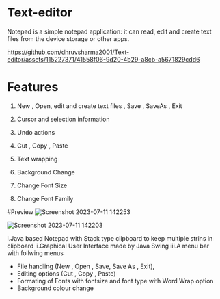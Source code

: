 # Text-editor
Notepad is a simple notepad application: it can read, edit and create text files from the device storage or other apps.


https://github.com/dhruvsharma2001/Text-editor/assets/115227371/41558f06-9d20-4b29-a8cb-a5671829cdd6

# Features
1. New , Open, edit and create text files , Save , SaveAs , Exit
2. Cursor and selection information
3. Undo actions
4. Cut , Copy , Paste
5. Text wrapping

6. Background Change
7. Change Font Size

8. Change Font Family

#Preview
![Screenshot 2023-07-11 142253](https://github.com/dhruvsharma2001/Text-editor/assets/115227371/55ddcb16-98b7-4e62-b4cc-2329c727b34f)


![Screenshot 2023-07-11 142203](https://github.com/dhruvsharma2001/Text-editor/assets/115227371/16c9bae8-142d-4871-b858-b69d6fe20de5)

i.Java based Notepad with Stack type clipboard to keep multiple strins in clipboard
ii.Graphical User Interface made by Java Swing
iii.A menu bar with follwing menus

* File handling (New , Open , Save, Save As , Exit),
* Editing options (Cut , Copy , Paste)
* Formating of Fonts with fontsize and font type with Word Wrap option
* Background colour change
